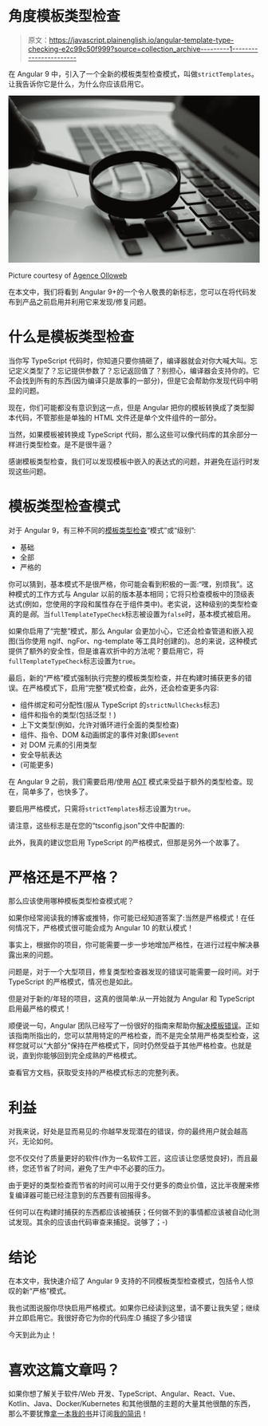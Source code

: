 # 角度模板类型检查

> 原文：<https://javascript.plainenglish.io/angular-template-type-checking-e2c99c50f999?source=collection_archive---------1----------------------->

在 Angular 9 中，引入了一个全新的模板类型检查模式，叫做`strictTemplates`。让我告诉你它是什么，为什么你应该启用它。

![](img/8f135b073bc6236e8a0618cf059291b1.png)

Picture courtesy of [Agence Olloweb](https://unsplash.com/@olloweb)

在本文中，我们将看到 Angular 9+的一个令人敬畏的新标志，您可以在将代码发布到产品之前启用并利用它来发现/修复问题。

# 什么是模板类型检查

当你写 TypeScript 代码时，你知道只要你搞砸了，编译器就会对你大喊大叫。忘记定义类型了？忘记提供参数了？忘记返回值了？别担心，编译器会支持你的。它不会找到所有的东西(因为编译只是故事的一部分)，但是它会帮助你发现代码中明显的问题。

现在，你们可能都没有意识到这一点，但是 Angular 把你的模板转换成了类型脚本代码，不管那些是单独的 HTML 文件还是单个文件组件的一部分。

当然，如果模板被转换成 TypeScript 代码，那么这些可以像代码库的其余部分一样进行类型检查。是不是很牛逼？

感谢模板类型检查，我们可以发现模板中嵌入的表达式的问题，并避免在运行时发现这些问题。

# 模板类型检查模式

对于 Angular 9，有三种不同的[模板类型检查](https://angular.io/guide/template-typecheck#template-type-checking)“模式”或“级别”:

*   基础
*   全部
*   严格的

你可以猜到，基本模式不是很严格，你可能会看到积极的一面:“嘿，别烦我”。这种模式的工作方式与 Angular 以前的版本基本相同；它将只检查模板中的顶级表达式(例如，您使用的字段和属性存在于组件类中)。老实说，这种级别的类型检查真的是*弱*。当`fullTemplateTypeCheck`标志被设置为`false`时，基本模式被启用。

如果你启用了“完整”模式，那么 Angular 会更加小心，它还会检查管道和嵌入视图(当你使用 ngIf、ngFor、ng-template 等工具时创建的)。总的来说，这种模式提供了额外的安全性，但是谁喜欢折中的方法呢？要启用它，将`fullTemplateTypeCheck`标志设置为`true`。

最后，新的“严格”模式强制执行完整的模板类型检查，并在构建时捕获更多的错误。在严格模式下，启用“完整”模式检查，此外，还会检查更多内容:

*   组件绑定和可分配性(服从 TypeScript 的`strictNullChecks`标志)
*   组件和指令的类型(包括泛型！)
*   上下文类型(例如，允许对循环进行全面的类型检查)
*   组件、指令、DOM &动画绑定的事件对象(即`$event`
*   对 DOM 元素的引用类型
*   安全导航表达
*   (可能更多)

在 Angular 9 之前，我们需要启用/使用 [AOT](https://angular.io/guide/aot-compiler) 模式来受益于额外的类型检查。现在，简单多了，也快多了。

要启用严格模式，只需将`strictTemplates`标志设置为`true`。

请注意，这些标志是在您的“tsconfig.json”文件中配置的:

此外，我真的建议您启用 TypeScript 的严格模式，但那是另外一个故事了。

# 严格还是不严格？

那么应该使用哪种模板类型检查模式呢？

如果你经常阅读我的博客或推特，你可能已经知道答案了:当然是严格模式！在任何情况下，严格模式很可能会成为 Angular 10 的默认模式！

事实上，根据你的项目，你可能需要一步一步地增加严格性，在进行过程中解决暴露出来的问题。

问题是，对于一个大型项目，修复类型检查器发现的错误可能需要一段时间。对于 TypeScript 的严格模式，情况也是如此。

但是对于新的/年轻的项目，这真的很简单:从一开始就为 Angular 和 TypeScript 启用最严格的模式！

顺便说一句，Angular 团队已经写了一份很好的指南来帮助你[解决模板错误](https://angular.io/guide/template-typecheck#troubleshooting-template-errors)。正如该指南所指出的，您可以禁用特定的严格检查，而不是完全禁用严格类型检查，这样您就可以“大部分”保持在严格模式下，同时仍然受益于其他严格检查。也就是说，直到你能够回到完全成熟的严格模式。

查看官方文档，获取受支持的严格模式标志的完整列表。

# 利益

对我来说，好处是显而易见的:你越早发现潜在的错误，你的最终用户就会越高兴，无论如何。

您不仅交付了质量更好的软件(作为一名软件工匠，这应该让您感觉良好)，而且最终，您还节省了时间，避免了生产中不必要的压力。

由于更好的类型检查而节省的时间可以用于交付更多的商业价值，这比半夜醒来修复编译器可能已经注意到的东西要有回报得多。

任何可以在构建时捕获的东西都应该被捕获；任何做不到的事情都应该被自动化测试发现。其余的应该由代码审查来捕捉。说够了；-)

# 结论

在本文中，我快速介绍了 Angular 9 支持的不同模板类型检查模式，包括令人惊叹的新“严格”模式。

我也试图说服你尽快启用严格模式。如果你已经读到这里，请不要让我失望；继续并立即启用它。我很好奇它为你的代码库:D 捕捉了多少错误

今天到此为止！

# 喜欢这篇文章吗？

如果你想了解关于软件/Web 开发、TypeScript、Angular、React、Vue、Kotlin、Java、Docker/Kubernetes 和其他很酷的主题的大量其他很酷的东西，那么不要犹豫[拿一本我的书](https://www.amazon.com/Learn-TypeScript-Building-Applications-understanding-ebook/dp/B081FB89BL)并订阅[我的简讯](https://mailchi.mp/fb661753d54a/developassion-newsletter)！